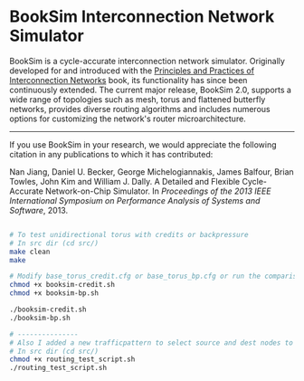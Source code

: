 BookSim Interconnection Network Simulator
=========================================

BookSim is a cycle-accurate interconnection network simulator.
Originally developed for and introduced with the [Principles and Practices of Interconnection Networks](http://cva.stanford.edu/books/ppin/) book, its functionality has since been continuously extended.
The current major release, BookSim 2.0, supports a wide range of topologies such as mesh, torus and flattened butterfly networks, provides diverse routing algorithms and includes numerous options for customizing the network's router microarchitecture.

---

If you use BookSim in your research, we would appreciate the following citation in any publications to which it has contributed:

Nan Jiang, Daniel U. Becker, George Michelogiannakis, James Balfour, Brian Towles, John Kim and William J. Dally. A Detailed and Flexible Cycle-Accurate Network-on-Chip Simulator. In *Proceedings of the 2013 IEEE International Symposium on Performance Analysis of Systems and Software*, 2013.

```bash

# To test unidirectional torus with credits or backpressure
# In src dir (cd src/)
make clean
make

# Modify base_torus_credit.cfg or base_torus_bp.cfg or run the comparison script
chmod +x booksim-credit.sh
chmod +x booksim-bp.sh

./booksim-credit.sh
./booksim-bp.sh

# ---------------
# Also I added a new trafficpattern to select source and dest nodes to route traffic between
# In src dir (cd src/)
chmod +x routing_test_script.sh
./routing_test_script.sh
```